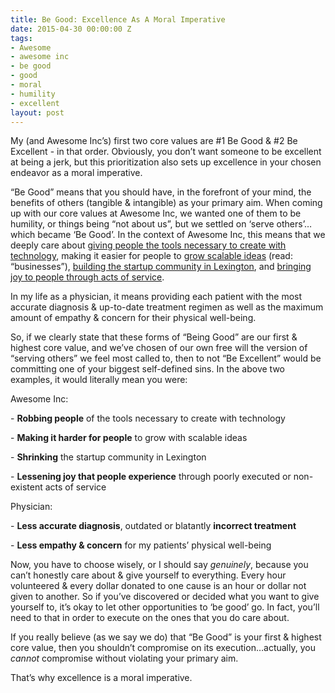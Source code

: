 ```yaml
---
title: Be Good: Excellence As A Moral Imperative
date: 2015-04-30 00:00:00 Z
tags:
- Awesome
- awesome inc
- be good
- good
- moral
- humility
- excellent
layout: post
---
```

 
<p>My (and Awesome Inc’s) first two core values are #1 Be Good &amp; #2 Be Excellent - in that order.  Obviously, you don’t want someone to be excellent at being a jerk, but this prioritization also sets up excellence in your chosen endeavor as a moral imperative. </p><p>“Be Good” means that you should have, in the forefront of your mind, the benefits of others (tangible &amp; intangible) as your primary aim.  When coming up with our core values at Awesome Inc, we wanted one of them to be humility, or things being “not about us”, but we settled on ‘serve others’&hellip;which became ‘Be Good’.  In the context of Awesome Inc, this means that we deeply care about <a href="http://www.awesomeincu.com/" target="_blank">giving people the tools necessary to create with technology</a>, making it easier for people to <a href="http://fellowship.awesomeinc.org/" target="_blank">grow scalable ideas</a> (read: “businesses”), <a href="http://www.5across.org/" target="_blank">building the startup community in Lexington</a>, and <a href="http://continuousjoy.org/" target="_blank">bringing joy to people through acts of service</a>.  </p><p>In my life as a physician, it means providing each patient with the most accurate diagnosis &amp; up-to-date treatment regimen as well as the maximum amount of empathy &amp; concern for their physical well-being.</p><p>So, if we clearly state that these forms of “Being Good” are our first &amp; highest core value, and we’ve chosen of our own free will the version of “serving others” we feel most called to, then to not “Be Excellent” would be committing one of your biggest self-defined sins.  In the above two examples, it would literally mean you were:</p><p>Awesome Inc:</p><p>- <b>Robbing people</b> of the tools necessary to create with technology</p><p>- <b>Making it harder for people</b> to grow with scalable ideas</p><p>- <b>Shrinking</b> the startup community in Lexington</p><p>- <b>Lessening joy that people experience</b> through poorly executed or non-existent acts of service</p><p>Physician:</p><p>- <b>Less accurate diagnosis</b>, outdated or blatantly <b>incorrect treatment</b></p><p>- <b>Less empathy &amp; concern</b> for my patients’ physical well-being</p><p>Now, you have to choose wisely, or I should say <i>genuinely</i>, because you can’t honestly care about &amp; give yourself to everything.  Every hour volunteered &amp; every dollar donated to one cause is an hour or dollar not given to another.  So if you’ve discovered or decided what you want to give yourself to, it’s okay to let other opportunities to ‘be good’ go.  In fact, you’ll need to that in order to execute on the ones that you do care about.</p><p>If you really believe (as we say we do) that “Be Good” is your first &amp; highest core value, then you shouldn’t compromise on its execution&hellip;actually, you <i>cannot</i> compromise without violating your primary aim.</p><p>That’s why excellence is a moral imperative.</p>
